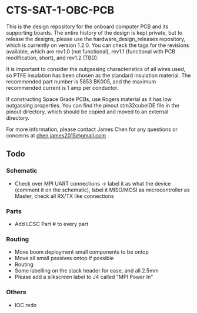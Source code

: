 # CTS-SAT-1-OBC-PCB

This is the design repository for the onboard computer PCB and its supporting boards. The entire history of the design is kept private, but to release the designs, please use the hardware_design_releases repository, which is currently on version 1.2.0. You can check the tags for the revisions available, which are rev1.0 (not functional), rev1.1 (functional with PCB modification, short), and rev1.2 (TBD).

It is important to consider the outgassing characteristics of all wires used, so PTFE insulation has been chosen as the standard insulation material. The recommended part number is 5853 BK005, and the maximum recommended current is 1 amp per conductor.

If constructing Space Grade PCBs, use Rogers material as it has low outgassing properties. You can find the pinout stm32cubeIDE file in the pinout directory, which should be copied and moved to an external directory.

For more information, please contact James Chen for any questions or concerns at chen.james2015@gmail.com .

## Todo

### Schematic
- Check over MPI UART connections -> label it as what the device (comment it on the schematic), label it MISO/MOSI as microcontroller as Master, check all RX/TX like connections

### Parts
- Add LCSC Part # to every part

### Routing
- Move boom deployment small components to be ontop
- Move all small passives ontop if possible
- Routing
- Some labelling on the stack header for ease, and all 2.5mm
- Please add a silkscreen label to J4 called "MPI Power In"

### Others
- IOC redo





